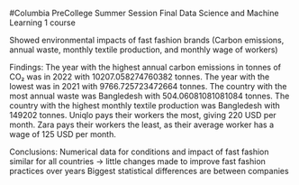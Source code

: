 #Columbia PreCollege Summer Session Final
Data Science and Machine Learning 1 course

Showed environmental impacts of fast fashion brands (Carbon emissions, annual waste, monthly textile production, and monthly wage of workers)

Findings:
The year with the highest annual carbon emissions in tonnes of CO₂ was in 2022 with 10207.058274760382 tonnes. 
The year with the lowest was in 2021 with 9766.725723472664 tonnes.
The country with the most annual waste was Bangledesh with 504.06081081081084 tonnes.
The country with the highest monthly textile production was Bangledesh with 149202 tonnes.
Uniqlo pays their workers the most, giving 220 USD per month. 
Zara pays their workers the least, as their average worker has a wage of 125 USD per month. 

Conclusions:
Numerical data for conditions and impact of fast fashion similar for all countries → little changes made to improve fast fashion practices over years
Biggest statistical differences are between companies
